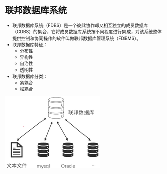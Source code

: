 # 联邦数据库系统


- 联邦数据库系统（FDBS）是一个彼此协作却又相互独立的成员数据库（CDBS）的集合，它将成员数据库系统按不同程度进行集成，对该系统整体提供控制和协同操作的软件叫做联邦数据库管理系统（FDBMS）。
- 联邦数据库特征：
    - 分布性
    - 异构性
    - 自治性
    - 透明性 
- 联邦数据库分类：
    - 紧耦合
    - 松耦合 

![alt text](数据库/34.png)
